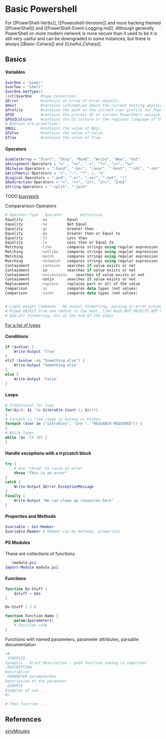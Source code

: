 # Basic Powershell
For [[PowerShell-Verbs]], [[Powershell-Versions]] and more hacking themed [[PowerShell]] and [[PowerShell-Event-Logging.md]]. Although generally PowerShell on more modern network is more secure than it used to be it is still very useful and can be downgraded in some instances, but there is always [[Basic-Csharp]] and [[Useful_Csharp]].

## Basics

#### Variables
```powershell
$varOne = "power"
$varTwo = "shell"
$varOne.GetType()
[int]$varOne 	#type conversion
$Error 			#contains an array of error objects.
$Host 			#contains information about the current hosting application.
$Profile 		#contains the path to the current user profile for PowerShell.
$PID  			#contains the process ID of current PowerShell session.
$PSUICulture  	#contains the UI culture or the regional language of the user interface.
# Boolean are primitives!
$NULL  			#contains the value of NULL.
$False 			#contains the value of False.
$True 			#contains the value of True.
```

#### Operators

```powershell
$cmdletArray = "Start", "Stop", "Read", "Write", "New", "Out"
$Assignment-Operators = "=" , "+=", "-=", "*=", "/=", "%="
$Bitwise-Operators = "-band", "-bor", "-bxor", "-bnot", "-shl", "-shr"
$Arithmetic-Operators = "+", "-", "*", /, "%"
$Logical-Operators = "-and", "-or", "-xor", "-not", "!"
$Redirection-Operators = ">", ">>", "2>", "2>>", "2>&1"
$String-Operators = "-split", "-join"
```

TODO [busywork](https://docs.microsoft.com/en-us/powershell/module/microsoft.powershell.core/about/about_operators?view=powershell-7.2)

Compararison-Operators 
```powershell
# Operator-Type   Operator        Definition
Equality      	-eq      	Equal
Equality   		-ne      	Not Equal
Equality        -gt      	Greater than
Equality      	-ge      	Greater than or Equal to
Equality        -lt      	Less than
Equality      	-le      	Less than or Equal to
Matching        -like      	compares strings using regular expression
Matching      	-notlike    compares strings using regular expression
Matching      	-match      compares strings using regular expression
Matching      	-notmatch   compares strings using regular expression
Containment     -contains   searches if value exists or not
Containment     -in    	    searches if value exists or not
Containment     -notcontains    searches if value exists or not
Containment     -notin    	searches if value exists or not
Replacement     -replace    replaces part or all of the value
Comparison      -is     	compares data types (not values)
Comparison      -isnot  	compares data types (not values)


# Light-weight Commands - No output formatting, parsing or error presentation
# Piped OBJECT from one cmdlet to the next, like Bash BUT OBJECTS NOT OUTPUT!
# Add all formatting, etc at the end of the chain
```

[For a list of types](https://docs.microsoft.com/en-us/powershell/scripting/lang-spec/chapter-04?view=powershell-7.2)

#### Conditions

```powershell
if ($value) {
	Write-Output 'True'
}
elif ($value -eq "Something else") {
	Write-Output "Something else"
}
else {
	Write-Output 'False'
}

```

#### Loops

```powershell
# Traditional for loop
for($i=0; $i -le $iterable.Count-1; $i++){
}
# Foreach is like range in Golang or Python
foreach ($var in ("iterables", "are ", "RESEARCH REQUIRED")) {
}
# While loops
while ($x -lt 10) {
}

```

#### Handle exceptions with a try/catch block

```powershell
try {
    # Use "throw" to raise an error
    throw "This is an error"
}
catch {
    Write-Output $Error.ExceptionMessage
}
finally {
    Write-Output "We can clean up resources here"
}
```

#### Properties and Methods
```powershell
$variable | Get-Member
$variable.Member # Member can be methods, properties
```

#### PS Modules
These are collections of functions.
```powershell
. .\module.ps1
Import-Module module.ps1 
```

#### Functions
```powershell
function Do-Stuff {
	$stuff + $do
}

Do-Stuff 1 2 # 

function Function-Name { 
	param($parameters)
	# Function code
}
```
Functions with named parameters, parameter attributes, parsable documentation
```powershell
<#
.SYNOPSIS
Synopsis - brief description - good function naming is important
.DESCRIPTION
Description
.PARAMETER parameterOne
Description of the paramater
.EXAMPLE
Examples of use...
#>

# Then function ....

```

## References
[xinyMinutes](https://learnxinyminutes.com/docs/powershell/)